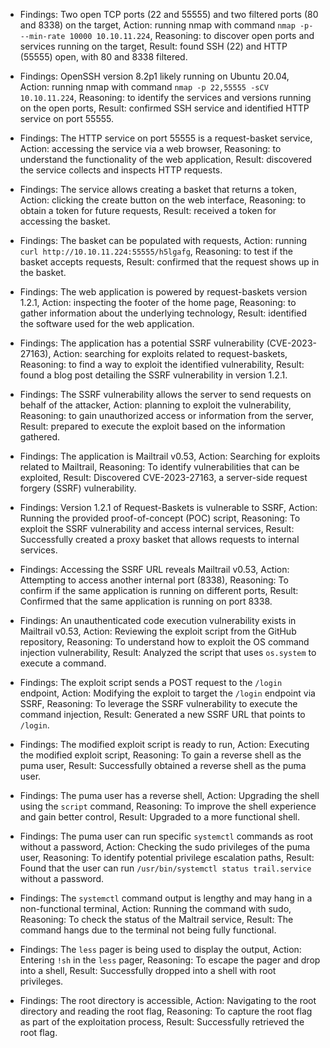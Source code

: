 * Findings: Two open TCP ports (22 and 55555) and two filtered ports (80 and 8338) on the target, Action: running nmap with command `nmap -p- --min-rate 10000 10.10.11.224`, Reasoning: to discover open ports and services running on the target, Result: found SSH (22) and HTTP (55555) open, with 80 and 8338 filtered.

* Findings: OpenSSH version 8.2p1 likely running on Ubuntu 20.04, Action: running nmap with command `nmap -p 22,55555 -sCV 10.10.11.224`, Reasoning: to identify the services and versions running on the open ports, Result: confirmed SSH service and identified HTTP service on port 55555.

* Findings: The HTTP service on port 55555 is a request-basket service, Action: accessing the service via a web browser, Reasoning: to understand the functionality of the web application, Result: discovered the service collects and inspects HTTP requests.

* Findings: The service allows creating a basket that returns a token, Action: clicking the create button on the web interface, Reasoning: to obtain a token for future requests, Result: received a token for accessing the basket.

* Findings: The basket can be populated with requests, Action: running `curl http://10.10.11.224:55555/h5lgafg`, Reasoning: to test if the basket accepts requests, Result: confirmed that the request shows up in the basket.

* Findings: The web application is powered by request-baskets version 1.2.1, Action: inspecting the footer of the home page, Reasoning: to gather information about the underlying technology, Result: identified the software used for the web application.

* Findings: The application has a potential SSRF vulnerability (CVE-2023-27163), Action: searching for exploits related to request-baskets, Reasoning: to find a way to exploit the identified vulnerability, Result: found a blog post detailing the SSRF vulnerability in version 1.2.1.

* Findings: The SSRF vulnerability allows the server to send requests on behalf of the attacker, Action: planning to exploit the vulnerability, Reasoning: to gain unauthorized access or information from the server, Result: prepared to execute the exploit based on the information gathered.
* Findings: The application is Mailtrail v0.53, Action: Searching for exploits related to Mailtrail, Reasoning: To identify vulnerabilities that can be exploited, Result: Discovered CVE-2023-27163, a server-side request forgery (SSRF) vulnerability.
* Findings: Version 1.2.1 of Request-Baskets is vulnerable to SSRF, Action: Running the provided proof-of-concept (POC) script, Reasoning: To exploit the SSRF vulnerability and access internal services, Result: Successfully created a proxy basket that allows requests to internal services.
* Findings: Accessing the SSRF URL reveals Mailtrail v0.53, Action: Attempting to access another internal port (8338), Reasoning: To confirm if the same application is running on different ports, Result: Confirmed that the same application is running on port 8338.
* Findings: An unauthenticated code execution vulnerability exists in Mailtrail v0.53, Action: Reviewing the exploit script from the GitHub repository, Reasoning: To understand how to exploit the OS command injection vulnerability, Result: Analyzed the script that uses `os.system` to execute a command.
* Findings: The exploit script sends a POST request to the `/login` endpoint, Action: Modifying the exploit to target the `/login` endpoint via SSRF, Reasoning: To leverage the SSRF vulnerability to execute the command injection, Result: Generated a new SSRF URL that points to `/login`.
* Findings: The modified exploit script is ready to run, Action: Executing the modified exploit script, Reasoning: To gain a reverse shell as the puma user, Result: Successfully obtained a reverse shell as the puma user.
* Findings: The puma user has a reverse shell, Action: Upgrading the shell using the `script` command, Reasoning: To improve the shell experience and gain better control, Result: Upgraded to a more functional shell.
* Findings: The puma user can run specific `systemctl` commands as root without a password, Action: Checking the sudo privileges of the puma user, Reasoning: To identify potential privilege escalation paths, Result: Found that the user can run `/usr/bin/systemctl status trail.service` without a password.
* Findings: The `systemctl` command output is lengthy and may hang in a non-functional terminal, Action: Running the command with sudo, Reasoning: To check the status of the Maltrail service, Result: The command hangs due to the terminal not being fully functional.
* Findings: The `less` pager is being used to display the output, Action: Entering `!sh` in the `less` pager, Reasoning: To escape the pager and drop into a shell, Result: Successfully dropped into a shell with root privileges.
* Findings: The root directory is accessible, Action: Navigating to the root directory and reading the root flag, Reasoning: To capture the root flag as part of the exploitation process, Result: Successfully retrieved the root flag.
